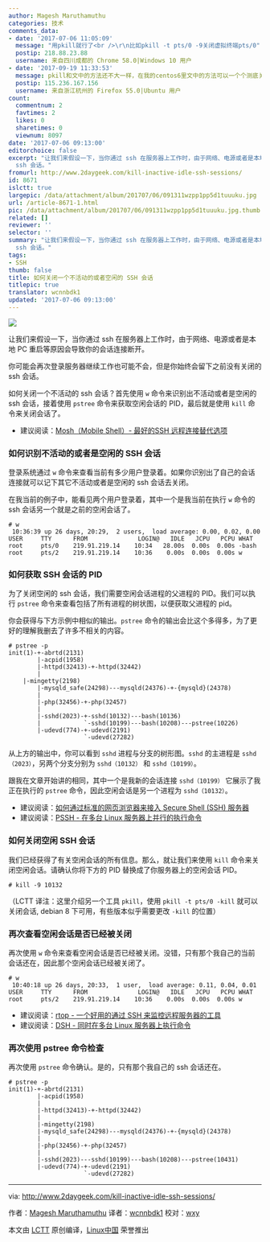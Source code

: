 ```yaml
---
author: Magesh Maruthamuthu
categories: 技术
comments_data:
- date: '2017-07-06 11:05:09'
  message: "用pkill就行了<br />\r\n比如pkill -t pts/0 -9关闭虚拟终端pts/0"
  postip: 218.88.23.88
  username: 来自四川成都的 Chrome 58.0|Windows 10 用户
- date: '2017-09-19 11:33:53'
  message: pkill和文中的方法还不大一样，在我的centos6里文中的方法可以一个个测底关闭干净多余的sshd，pkill关闭虚拟终端但是仍然会保留额外的sshd
  postip: 115.236.167.156
  username: 来自浙江杭州的 Firefox 55.0|Ubuntu 用户
count:
  commentnum: 2
  favtimes: 2
  likes: 0
  sharetimes: 0
  viewnum: 8097
date: '2017-07-06 09:13:00'
editorchoice: false
excerpt: "让我们来假设一下，当你通过 ssh 在服务器上工作时，由于网络、电源或者是本地 PC 重启等原因会导致你的会话连接断开。\r\n你可能会再次登录服务器继续工作也可能不会，但是你始终会留下之前没有关闭的
  ssh 会话。"
fromurl: http://www.2daygeek.com/kill-inactive-idle-ssh-sessions/
id: 8671
islctt: true
largepic: /data/attachment/album/201707/06/091311wzpp1pp5d1tuuuku.jpg
url: /article-8671-1.html
pic: /data/attachment/album/201707/06/091311wzpp1pp5d1tuuuku.jpg.thumb.jpg
related: []
reviewer: ''
selector: ''
summary: "让我们来假设一下，当你通过 ssh 在服务器上工作时，由于网络、电源或者是本地 PC 重启等原因会导致你的会话连接断开。\r\n你可能会再次登录服务器继续工作也可能不会，但是你始终会留下之前没有关闭的
  ssh 会话。"
tags:
- SSH
thumb: false
title: 如何关闭一个不活动的或者空闲的 SSH 会话
titlepic: true
translator: wcnnbdk1
updated: '2017-07-06 09:13:00'
---
```


![](/data/attachment/album/201707/06/091311wzpp1pp5d1tuuuku.jpg)


让我们来假设一下，当你通过 ssh 在服务器上工作时，由于网络、电源或者是本地 PC 重启等原因会导致你的会话连接断开。


你可能会再次登录服务器继续工作也可能不会，但是你始终会留下之前没有关闭的 ssh 会话。


如何关闭一个不活动的 ssh 会话？首先使用 `w` 命令来识别出不活动或者是空闲的 ssh 会话，接着使用 `pstree` 命令来获取空闲会话的 PID，最后就是使用 `kill` 命令来关闭会话了。


* 建议阅读：[Mosh（Mobile Shell）- 最好的SSH 远程连接替代选项](/article-6262-1.html)


### 如何识别不活动的或者是空闲的 SSH 会话


登录系统通过 `w` 命令来查看当前有多少用户登录着。如果你识别出了自己的会话连接就可以记下其它不活动或者是空闲的 ssh 会话去关闭。


在我当前的例子中，能看见两个用户登录着，其中一个是我当前在执行 `w` 命令的 ssh 会话另一个就是之前的空闲会话了。



```
# w
 10:36:39 up 26 days, 20:29,  2 users,  load average: 0.00, 0.02, 0.00
USER     TTY      FROM              LOGIN@   IDLE   JCPU   PCPU WHAT
root     pts/0    219.91.219.14    10:34   28.00s  0.00s  0.00s -bash
root     pts/2    219.91.219.14    10:36    0.00s  0.00s  0.00s w

```

### 如何获取 SSH 会话的 PID


为了关闭空闲的 ssh 会话，我们需要空闲会话进程的父进程的 PID。我们可以执行 `pstree` 命令来查看包括了所有进程的树状图，以便获取父进程的 pid。


你会获得与下方示例中相似的输出。`pstree` 命令的输出会比这个多得多，为了更好的理解我删去了许多不相关的内容。



```
# pstree -p
init(1)-+-abrtd(2131)
        |-acpid(1958)
        |-httpd(32413)-+-httpd(32442)
        |
    |-mingetty(2198)
        |-mysqld_safe(24298)---mysqld(24376)-+-{mysqld}(24378)
        |
        |-php(32456)-+-php(32457)
        |
        |-sshd(2023)-+-sshd(10132)---bash(10136)
        |            `-sshd(10199)---bash(10208)---pstree(10226)
        |-udevd(774)-+-udevd(2191)
                     `-udevd(27282)

```

从上方的输出中，你可以看到 `sshd` 进程与分支的树形图。`sshd` 的主进程是 `sshd（2023）`，另两个分支分别为 `sshd（10132）` 和 `sshd（10199）`。


跟我在文章开始讲的相同，其中一个是我新的会话连接 `sshd（10199）` 它展示了我正在执行的 `pstree` 命令，因此空闲会话是另一个进程为 `sshd（10132）`。


* 建议阅读：[如何通过标准的网页浏览器来接入 Secure Shell (SSH) 服务器](http://www.2daygeek.com/shellinabox-web-based-ssh-terminal-to-access-remote-linux-servers/)
* 建议阅读：[PSSH - 在多台 Linux 服务器上并行的执行命令](http://www.2daygeek.com/pssh-parallel-ssh-run-execute-commands-on-multiple-linux-servers/)


### 如何关闭空闲 SSH 会话


我们已经获得了有关空闲会话的所有信息。那么，就让我们来使用 `kill` 命令来关闭空闲会话。请确认你将下方的 PID 替换成了你服务器上的空闲会话 PID。



```
# kill -9 10132

```

（LCTT 译注：这里介绍另一个工具 `pkill`，使用 `pkill -t pts/0 -kill` 就可以关闭会话, debian 8 下可用，有些版本似乎需要更改 `-kill` 的位置）


### 再次查看空闲会话是否已经被关闭


再次使用 `w` 命令来查看空闲会话是否已经被关闭。没错，只有那个我自己的当前会话还在，因此那个空闲会话已经被关闭了。



```
# w
 10:40:18 up 26 days, 20:33,  1 user,  load average: 0.11, 0.04, 0.01
USER     TTY      FROM              LOGIN@   IDLE   JCPU   PCPU WHAT
root     pts/2    219.91.219.14    10:36    0.00s  0.00s  0.00s w

```

* 建议阅读：[rtop - 一个好用的通过 SSH 来监控远程服务器的工具](/article-8199-1.html)
* 建议阅读：[DSH - 同时在多台 Linux 服务器上执行命令](http://www.2daygeek.com/dsh-run-execute-shell-commands-on-multiple-linux-servers-at-once/)


### 再次使用 pstree 命令检查


再次使用 `pstree` 命令确认。是的，只有那个我自己的 ssh 会话还在。



```
# pstree -p
init(1)-+-abrtd(2131)
        |-acpid(1958)
        |
        |-httpd(32413)-+-httpd(32442)
        |
        |-mingetty(2198)
        |-mysqld_safe(24298)---mysqld(24376)-+-{mysqld}(24378)
        |
        |-php(32456)-+-php(32457)
        |
        |-sshd(2023)---sshd(10199)---bash(10208)---pstree(10431)
        |-udevd(774)-+-udevd(2191)
                     `-udevd(27282)

```



---


via: <http://www.2daygeek.com/kill-inactive-idle-ssh-sessions/>


作者：[Magesh Maruthamuthu](http://www.2daygeek.com/author/magesh/) 译者：[wcnnbdk1](https://github.com/wcnnbdk1) 校对：[wxy](https://github.com/wxy)


本文由 [LCTT](https://github.com/LCTT/TranslateProject) 原创编译，[Linux中国](https://linux.cn/) 荣誉推出